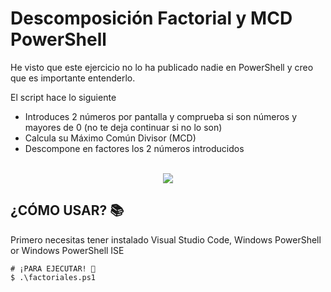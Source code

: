 # Descomposición Factorial y MCD PowerShell
He visto que este ejercicio no lo ha publicado nadie en PowerShell y creo que es importante entenderlo.

El script hace lo siguiente
  - Introduces 2 números por pantalla y comprueba si son números y mayores de 0 (no te deja continuar si no lo son)
  - Calcula su Máximo Común Divisor (MCD) 
  - Descompone en factores los 2 números introducidos
<br>

<div align="center">
<img src="https://user-images.githubusercontent.com/64712212/143093511-21f8ba73-1958-4d0e-a3f9-a49baba87409.png"/>
</div>

## ¿CÓMO USAR? 📚
Primero necesitas tener instalado Visual Studio Code, Windows PowerShell or Windows PowerShell ISE
<br>

```
# ¡PARA EJECUTAR! 🚀 
$ .\factoriales.ps1
```
